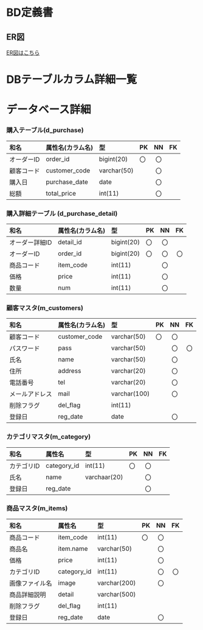 # BD定義書
## ER図
[ER図はこちら](https://github.com/Aso2001009/2021sys-design/blob/main/src/md/ER/ER.md"ER図はこちら")

# DBテーブルカラム詳細一覧

# データベース詳細

### 購入テーブル(d_purchase)
|和名|属性名(カラム名)|型|PK|NN|FK|
|:---|:---|:---|:---|:---:|:----:|
|オーダーID|order_id|bigint(20)|〇|〇||
|顧客コード|customer_code|varchar(50)||〇||
|購入日|purchase_date|date||〇||
|総額|total_price|int(11)||〇||

### 購入詳細テーブル (d_purchase_detail)
|和名|属性名(カラム名)|型|PK|NN|FK|
|:---|:---|:---|:---|:---:|:----:|
|オーダー詳細ID|detail_id|bigint(20)|〇|〇||
|オーダーID|order_id|bigint(20)|〇|〇|〇|
|商品コード|item_code|int(11)||〇||
|価格|price|int(11)||〇||
|数量|num|int(11)||〇||

### 顧客マスタ(m_customers)
|和名|属性名(カラム名)|型|PK|NN|FK|
|:---|:---|:---|:---|:---:|:----:|
|顧客コード|customer_code|varchar(50)|〇|〇||
|パスワード|pass|varchar(50)||〇|〇|
|氏名|name|varchar(50)||〇||
|住所|address|varchar(20)||〇||
|電話番号|tel|varchar(20)||〇||
|メールアドレス|mail|varchar(100)||〇||
|削除フラグ|del_flag|int(11)||||
|登録日|reg_date|date||〇||

### カテゴリマスタ(m_category)
|和名|属性名|型|PK|NN|FK|
|:---|:---|:---|:---|:---:|:----:|
|カテゴリID|category_id|int(11)|〇|〇||
|氏名|name|varchaar(20)||〇||
|登録日|reg_date|||〇||

### 商品マスタ(m_items)
|和名|属性名|型|PK|NN|FK|
|:---|:---|:---|:---|:---:|:----:|
|商品コード|item_code|int(11)|〇|〇||
|商品名|item.name|varchar(50)||〇||
|価格|price|int(11)||〇||
|カテゴリID|category_id|int(11)||〇|〇|
|画像ファイル名|image|varchar(200)||〇||
|商品詳細説明|detail|varchar(500)||||
|削除フラグ|del_flag|int(11)||||
|登録日|reg_date|date||〇||

